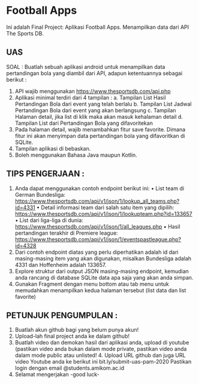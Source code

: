 # Football Apps
Ini adalah Final Project: Aplikasi Football Apps. Menampilkan data dari API The Sports DB.

## UAS
SOAL : 
Buatlah sebuah aplikasi android untuk menampilkan data pertandingan bola yang  diambil dari API, adapun ketentuannya sebagai berikut : 

1. API wajib menggunakan https://www.thesportsdb.com/api.php 
2. Aplikasi minimal terdiri dari 4 tampilan : 
a. Tampilan List Hasil Pertandingan Bola dari event yang telah berlalu 
b. Tampilan List Jadwal Pertandingan Bola dari event yang akan berlangsung c. Tampilan Halaman detail, jika list di klik maka akan masuk kehalaman detail d. Tampilan List dari Pertandingan Bola yang difavoritekan 
3. Pada halaman detail, wajib menambahkan fitur save favorite. Dimana fitur ini akan  menyimpan data pertandingan bola yang difavoritkan di SQLite. 
4. Tampilan aplikasi di bebaskan. 
5. Boleh menggunakan Bahasa Java maupun Kotlin. 

## TIPS PENGERJAAN : 
1. Anda dapat menggunakan contoh endpoint berikut ini: 
• List team di German Bundesliga:  
https://www.thesportsdb.com/api/v1/json/1/lookup_all_teams.php?id=4331
• Detail informasi team dari salah satu item yang dipilih:  
https://www.thesportsdb.com/api/v1/json/1/lookupteam.php?id=133657 • List dari liga-liga di dunia:  
https://www.thesportsdb.com/api/v1/json/1/all_leagues.php 
• Hasil pertandingan terakhir di Premiere league:  
https://www.thesportsdb.com/api/v1/json/1/eventspastleague.php?id=4328 
2. Dari contoh endpoint diatas yang perlu diperhatikan adalah id dari masing-masing item yang akan digunakan, misalkan Bundesliga adalah 4331 dan Hoffenheim adalah  133657. 
3. Explore struktur dari output JSON masing-masing endpoint, kemudian anda rancang  di database SQLite data apa saja yang akan anda simpan. 
4. Gunakan Fragment dengan menu bottom atau tab menu untuk memudahkan  menampilkan kedua halaman tersebut (list data dan list favorite) 

## PETUNJUK PENGUMPULAN : 
1. Buatlah akun github bagi yang belum punya akun! 
2. Upload-lah final project anda ke dalam github! 
3. Buatlah video dan demokan hasil dari aplikasi anda, upload di youtube (pastikan video  anda bukan dalam mode private, pastikan video anda dalam mode public atau unlisted! 4. Upload URL github dan juga URL video Youtube anda ke berikut ini bit.ly/submit-uas-pam-2020 
Pastikan login dengan email @students.amikom.ac.id  
5. Selamat mengerjakan 
-good luck-

